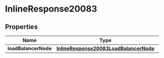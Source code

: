 

# InlineResponse20083

## Properties

Name | Type | Description | Notes
------------ | ------------- | ------------- | -------------
**loadBalancerNode** | [**InlineResponse20083LoadBalancerNode**](InlineResponse20083LoadBalancerNode.md) |  |  [optional]




